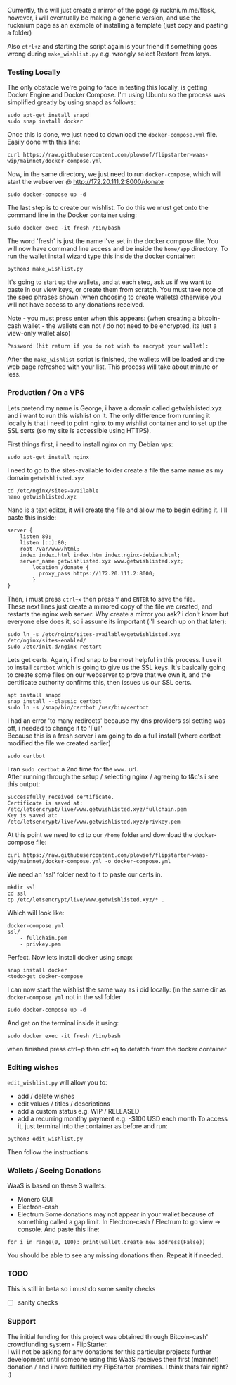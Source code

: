 
Currently, this will just create a mirror of the page @ rucknium.me/flask, however, i will eventually be making a generic version, and use the rucknium page as an example of installing a template (just copy and pasting a folder)    

Also ```ctrl+z``` and starting the script again is your friend if something goes wrong during ```make_wishlist.py``` e.g. wrongly select Restore from keys.   

### Testing Locally 
The only obstacle we're going to face in testing this locally, is getting Docker Engine and Docker Compose. I'm using Ubuntu so the process was simplified greatly by using snapd as follows: 
```
sudo apt-get install snapd
sudo snap install docker
```
Once this is done, we just need to download the ```docker-compose.yml``` file. Easily done with this line:
```
curl https://raw.githubusercontent.com/plowsof/flipstarter-waas-wip/mainnet/docker-compose.yml
```
Now, in the same directory, we just need to run ```docker-compose```, which will start the webserver @ http://172.20.111.2:8000/donate
```
sudo docker-compose up -d
```
The last step is to create our wishlist. To do this we must get onto the command line in the Docker container using:
```
sudo docker exec -it fresh /bin/bash
```
The word 'fresh' is just the name i've set in the docker compose file. You will now have command line access and be inside the ```home/app``` directory.
To run the wallet install wizard type this inside the docker container:
```
python3 make_wishlist.py
```
It's going to start up the wallets, and at each step, ask us if we want to paste in our view keys, or create them from scratch. You must take note of the seed phrases shown (when choosing to create wallets) otherwise you will not have access to any donations received.

Note - you must press enter when this appears: (when creating a bitcoin-cash wallet - the wallets can not / do not need to be encrypted, its just a view-only wallet also)   
```
Password (hit return if you do not wish to encrypt your wallet):
```
After the ```make_wishlist``` script is finished, the wallets will be loaded and the web page refreshed with your list. This process will take about minute or less.    

### Production / On a VPS
Lets pretend my name is George, i have a domain called getwishlisted.xyz and i want to run this wishlist on it. The only difference from running it locally is that i need to point nginx to my wishlist container and to set up the SSL serts (so my site is accessible using HTTPS).    

First things first, i need to install nginx on my Debian vps:
```
sudo apt-get install nginx
```
I need to go to the sites-available folder create a file the same name as my domain ```getwishlisted.xyz```
```
cd /etc/nginx/sites-available
nano getwishlisted.xyz
```
Nano is a text editor, it will create the file and allow me to begin editing it. I'll paste this inside:    
```
server {
    listen 80;
    listen [::]:80;
    root /var/www/html;
    index index.html index.htm index.nginx-debian.html;
    server_name getwishlisted.xyz www.getwishlisted.xyz;
        location /donate {
          proxy_pass https://172.20.111.2:8000;
        }
}
```
Then, i must press ```ctrl+x``` then press ```Y``` and ```ENTER``` to save the file.     
These next lines just create a mirrored copy of the file we created, and restarts the nginx web server. Why create a mirror you ask? i don't know but everyone else does it, so i assume its important (i'll search up on that later):    
```
sudo ln -s /etc/nginx/sites-available/getwishlisted.xyz /etc/nginx/sites-enabled/ 
sudo /etc/init.d/nginx restart
```

Lets get certs. Again, i find snap to be most helpful in this process. I use it to install ```certbot``` which is going to give us the SSL keys. It's basically going to create some files on our webserver to prove that we own it, and the certificate authority confirms this, then issues us our SSL certs.
```
apt install snapd
snap install --classic certbot
sudo ln -s /snap/bin/certbot /usr/bin/certbot
```
I had an error 'to many redirects' because my dns providers ssl setting was off, i needed to change it to 'Full'   
Because this is a fresh server i am going to do a full install (where certbot modified the file we created earlier)    
````
sudo certbot
````
I ran ```sudo certbot``` a 2nd time for the ```www.``` url.    
After running through the setup / selecting nginx / agreeing to t&c's i see this output:
```
Successfully received certificate.    
Certificate is saved at: /etc/letsencrypt/live/www.getwishlisted.xyz/fullchain.pem    
Key is saved at:         /etc/letsencrypt/live/www.getwishlisted.xyz/privkey.pem    
```
At this point we need to ```cd``` to our ```/home``` folder and download the docker-compose file:
```
curl https://raw.githubusercontent.com/plowsof/flipstarter-waas-wip/mainnet/docker-compose.yml -o docker-compose.yml
```
We need an 'ssl' folder next to it to paste our certs in.
```
mkdir ssl
cd ssl
cp /etc/letsencrypt/live/www.getwishlisted.xyz/* . 
```
Which will look like:
```
docker-compose.yml
ssl/
    - fullchain.pem
    - privkey.pem
```
Perfect. Now lets install docker using snap:
```
snap install docker
<todo>get docker-compose
```
I can now start the wishlist the same way as i did locally: (in the same dir as ```docker-compose.yml``` not in the ssl folder
```
sudo docker-compose up -d
```
And get on the terminal inside it using:
```
sudo docker exec -it fresh /bin/bash
```

when finished press ctrl+p then ctrl+q to detatch from the docker container     

### Editing wishes
```edit_wishlist.py``` will allow you to:    
- add / delete wishes
- edit values / titles / descriptions
- add a custom status e.g. WIP / RELEASED 
- add a recurring montlhy payment e.g. -$100 USD each month
To access it, just terminal into the container as before and run:   
```
python3 edit_wishlist.py
```
Then follow the instructions      

### Wallets / Seeing Donations
WaaS is based on these 3 wallets:
- Monero GUI
- Electron-cash
- Electrum
Some donations may not appear in your wallet because of something called a gap limit. In Electron-cash / Electrum to go view -> console. And paste this line:
```
for i in range(0, 100): print(wallet.create_new_address(False))
```
You should be able to see any missing donations then. Repeat it if needed.
### TODO
This is still in beta so i must do some sanity checks 
- [ ] sanity checks
### Support
The initial funding for this project was obtained through Bitcoin-cash' crowdfunding system - FlipStarter.    
I will not be asking for any donations for this particular projects further development until someone using this WaaS receives their first (mainnet)     donation / and i have fulfilled my FlipStarter promises. I think thats fair right? :)    
